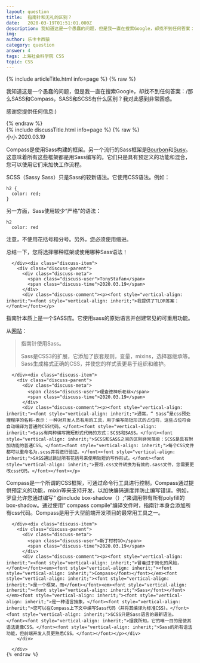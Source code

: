 ```yaml
---
layout: question
title:  指南针和无礼的区别？
date:   2020-03-19T01:51:01.000Z
description: 我知道这是一个愚蠢的问题，但是我一直在搜索Google，却找不到任何答案：/那么SASS和Compass，SASS和SCSS有什么区别？我对此感到非常困惑...
img: 
author: 乐卡卡西猿
category: question
answer: 4
tags: 上海社会科学院 CSS
topic: CSS
---
```

<div class="article-root">
  <div class="article">
    {% include articleTitle.html info=page %}
    {% raw %}
    <div class="article-content"><p><font style="vertical-align: inherit;"><font style="vertical-align: inherit;">我知道这是一个愚蠢的问题，但是我一直在搜索Google，却找不到任何答案：/那么SASS和Compass，SASS和SCSS有什么区别？</font><font style="vertical-align: inherit;">我对此感到非常困惑。</font></font></p>

<p><font style="vertical-align: inherit;"><font style="vertical-align: inherit;">感谢您提供任何信息:)</font></font></p></div>
    {% endraw %}
  </div>

  <div class="discuss-wrapper">
    {% include discussTitle.html info=page %}
    {% raw %}
    <div class="discuss-item">
        <div class="discuss-parent">
          <div class="discuss-meta">
            <span class="discuss-user">小小</span>
            <span class="discuss-time">2020.03.19</span>
          </div>
          <div class="discuss-comment"><p><font style="vertical-align: inherit;"><font style="vertical-align: inherit;">Compass是使用Sass构建的框架。</font><font style="vertical-align: inherit;">另一个流行的Sass框架是</font></font><a href="http://bourbon.io/" rel="noreferrer"><font style="vertical-align: inherit;"><font style="vertical-align: inherit;">Bourbon</font></font></a><font style="vertical-align: inherit;"><font style="vertical-align: inherit;">和</font></font><a href="http://susy.oddbird.net/" rel="noreferrer"><font style="vertical-align: inherit;"><font style="vertical-align: inherit;">Susy</font></font></a><font style="vertical-align: inherit;"><font style="vertical-align: inherit;">。</font><font style="vertical-align: inherit;">这意味着所有这些框架都是用Sass编写的。</font><font style="vertical-align: inherit;">它们只是具有预定义的功能和混合，您可以使用它们来加快工作流程。</font></font></p>

<p><font style="vertical-align: inherit;"><font style="vertical-align: inherit;">SCSS（Sassy Sass）只是Sass的较新语法。</font><font style="vertical-align: inherit;">它使用CSS语法。</font><font style="vertical-align: inherit;">例如：</font></font></p>

<pre><code>h2 {<font></font>
  color: red;<font></font>
}<font></font>
</code></pre>

<p><font style="vertical-align: inherit;"><font style="vertical-align: inherit;">另一方面，Sass使用较少“严格”的语法：</font></font></p>

<pre><code>h2 <font></font>
  color: red<font></font>
</code></pre>

<p><font style="vertical-align: inherit;"><font style="vertical-align: inherit;">注意，不使用花括号和分号。</font><font style="vertical-align: inherit;">另外，您必须使用缩进。</font></font></p>

<p><font style="vertical-align: inherit;"><font style="vertical-align: inherit;">总结一下，您将选择哪种框架或使用哪种Sass语法！</font></font></p></div>
        </div>
        
      </div><div class="discuss-item">
        <div class="discuss-parent">
          <div class="discuss-meta">
            <span class="discuss-user">TonyStafan</span>
            <span class="discuss-time">2020.03.19</span>
          </div>
          <div class="discuss-comment"><p><font style="vertical-align: inherit;"><font style="vertical-align: inherit;">我提供了TLDR答案：</font></font></p>

<p><font style="vertical-align: inherit;"><font style="vertical-align: inherit;">指南针本质上是一个SASS库。</font><font style="vertical-align: inherit;">它使用sass的原始语言并创建常见的可重用功能。</font></font></p>

<p><font style="vertical-align: inherit;"><font style="vertical-align: inherit;">从</font></font><a href="http://compass-style.org/" rel="noreferrer"><font style="vertical-align: inherit;"><font style="vertical-align: inherit;">网站</font></font></a><font style="vertical-align: inherit;"><font style="vertical-align: inherit;">：</font></font></p>

<blockquote>
  <p><font style="vertical-align: inherit;"><font style="vertical-align: inherit;">指南针使用Sass。</font></font></p>
  
  <p><font style="vertical-align: inherit;"><font style="vertical-align: inherit;">Sass是CSS3的扩展，它添加了嵌套规则，变量，mixins，选择器继承等。</font><font style="vertical-align: inherit;">Sass生成格式正确的CSS，并使您的样式表更易于组织和维护。</font></font></p>
</blockquote></div>
        </div>
        
      </div><div class="discuss-item">
        <div class="discuss-parent">
          <div class="discuss-meta">
            <span class="discuss-user">理查德神乐老丝</span>
            <span class="discuss-time">2020.03.19</span>
          </div>
          <div class="discuss-comment"><p><font style="vertical-align: inherit;"><font style="vertical-align: inherit;">通常，“ Sass”是css预处理程序的名称-表示：一种对开发人员有用的工具，用于编写简短形式的占位符，这些占位符会自动编译为普通的CSS代码。</font><font style="vertical-align: inherit;">Sass有两种编写简短形式代码的方式：SCSS和SASS。</font><font style="vertical-align: inherit;">SCSS和SASS之间的区别非常简单：SCSS是具有附加功能的普通CSS。</font><font style="vertical-align: inherit;">每个CSS文件都可以重命名为.scss并将进行验证。</font><font style="vertical-align: inherit;">SASS通过跳过所有花括号来使用较短的写作形式。</font><font style="vertical-align: inherit;">要将.css文件转换为有效的.sass文件，您需要更改css代码。</font></font></p>

<p><font style="vertical-align: inherit;"><font style="vertical-align: inherit;">Compass是一个所谓的CSS框架，可通过命令行工具进行控制。</font><font style="vertical-align: inherit;">Compass通过提供预定义的功能，mixin等来支持开发，以加快编码速度并防止编写错误。</font><font style="vertical-align: inherit;">例如，罗盘允许您通过编写“ @include box-shadow（）;”来调用带有所有polyfill的box-shadow。</font><font style="vertical-align: inherit;">通过使用“ compass compile”编译文件时，指南针本身会添加所有css代码。</font><font style="vertical-align: inherit;">Compass是用于大型前端开发项目的最常用工具之一。</font></font></p></div>
        </div>
        
      </div><div class="discuss-item">
        <div class="discuss-parent">
          <div class="discuss-meta">
            <span class="discuss-user">斯丁村村GO</span>
            <span class="discuss-time">2020.03.19</span>
          </div>
          <div class="discuss-comment"><p><font style="vertical-align: inherit;"><font style="vertical-align: inherit;">冒着过于简化的风险，</font></font><em><font style="vertical-align: inherit;"><font style="vertical-align: inherit;">Compass</font></font></em><font style="vertical-align: inherit;"><font style="vertical-align: inherit;">是一个框架，而</font></font><em><font style="vertical-align: inherit;"><font style="vertical-align: inherit;">Sass</font></font></em><font style="vertical-align: inherit;"><font style="vertical-align: inherit;">是一种语言抽象。</font><font style="vertical-align: inherit;">您可以在Compass上下文中编写Sass代码（并将其编译为标准CSS）。</font><font style="vertical-align: inherit;">SCSS只是Sass语言的最新语法。</font><font style="vertical-align: inherit;">据我所知，它的唯一目的是使其语法更像CSS。</font><font style="vertical-align: inherit;">Sass的所有语法功能，但前端开发人员更熟悉CSS。</font></font></p></div>
        </div>
        
      </div>
    {% endraw %}
  </div>
<div>
